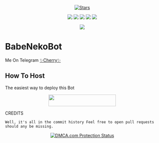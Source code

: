 <p align="center">
    <a href="https://github.com/nekobabe/YoneRobot/stargazers"><img src="https://img.shields.io/github/stars/nekobabe/YoneRobot?label=Stars&style=flat-square&logo=github&color=F10070" alt="Stars" /></a>
</p>
<p align="center">
    <a href="https://github.com/nekobabe/YoneRobot"> <img src="https://img.shields.io/github/repo-size/nekobabe/YoneRobot?color=orange&logo=github&logoColor=green&style=for-the-badge" /></a>
    <a href="https://github.com/nekobabe/YoneRobot/commits/prince"> <img src="https://img.shields.io/github/last-commit/nekobabe/YoneRobot?color=blue&logo=github&logoColor=green&style=for-the-badge" /></a>
    <a href="https://github.com/nekobabe/YoneRobot/issues"> <img src="https://img.shields.io/github/issues/nekobabe/YoneRobot?color=blueviolet&logo=github&logoColor=green&style=for-the-badge" /></a>
    <a href="https://github.com/nekobabe/YoneRobot/network/members"> <img src="https://img.shields.io/github/forks/nekobabe/YoneRobot?color=red&logo=github&logoColor=green&style=for-the-badge" /></a>  
    <a href="https://pypi.org/project/Telethon/"> <img src="https://img.shields.io/pypi/v/telethon?color=yellow&label=telethon&logo=python&logoColor=green&style=for-the-badge" /></a>
</p>

<p align="center">
  <img src="https://telegra.ph/file/b95452084a20aeb2a96ff.jpg">
</p>

# BabeNekoBot
Me On Telegram [✨Cherry✨](https://t.me/@Cute_Cherry_Bot)

## How To Host
The easiest way to deploy this Bot
<p align="center"><a href="https://heroku.com/deploy?template=https://github.com/nekobabe/YoneRobot"> <img src="https://img.shields.io/badge/Deploy%20To%20Heroku-black?style=for-the-badge&logo=heroku" width="220" height="38.45"/></a></p>
 
CREDITS
```
Well, it's all in the commit history Feel free to open pull requests should any be missing.

```

<p align="center">
    <a href="//www.dmca.com/Protection/Status.aspx?ID=899e4481-3dc5-49f5-98f2-abf0e5d051b8" title="DMCA.com Protection Status" class="dmca-badge"> <img src="https://images.dmca.com/Badges/dmca_protected_sml_120n.png?ID=899e4481-3dc5-49f5-98f2-abf0e5d051b8"  alt="DMCA.com Protection Status" /></a>  
</p>
